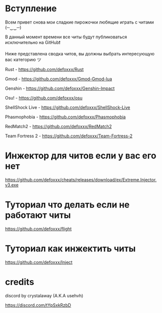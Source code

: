 # Вступление

Всем привет снова мои сладкие пирожочки любящие играть с читами (─‿‿─)

В данный момент времени все читы будут публиковаться исключительно на GitHub❗

Ниже представлена сводка читов, вы должны выбрать интересующую вас категорию ツ 

Rust - https://github.com/defoxxx/Rust

Gmod - https://github.com/defoxxx/Gmod-Gmod-lua

Genshin - https://github.com/defoxxx/Genshin-Impact

Osu! - https://github.com/defoxxx/osu

ShellShock Live - https://github.com/defoxxx/ShellShock-Live

Phasmophobia - https://github.com/defoxxx/Phasmophobia

RedMatch2 - https://github.com/defoxxx/RedMatch2

Team Fortress 2 - https://github.com/defoxxx/Team-Fortress-2

# Инжектор для читов если у вас его нет
https://github.com/defoxxx/cheats/releases/download/ex/Extreme.Injector.v3.exe

# Туториал что делать если не работают читы 
https://github.com/defoxxx/flight

# Туториал как инжектить читы
https://github.com/defoxxx/Inject

# credits
discord by crystalaway (A.K.A usehvh) 

https://discord.com/tYpSxkRzbD
